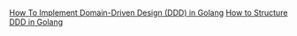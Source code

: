 [How To Implement Domain-Driven Design (DDD) in Golang](https://programmingpercy.tech/blog/how-to-domain-driven-design-ddd-golang/)
[How to Structure DDD in Golang](https://programmingpercy.tech/blog/how-to-structure-ddd-in-go/)
